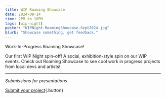 ```yaml
---
title: WIP Roaming Showcase
date: 2024-09-14
time: 2PM to 10PM
tags: [wip-night]
poster: "WIPNight-RoamingShowcase-Sept2024.jpg"
blurb: "Showcase something, get feedback."
---
```


Work-In-Progress Roaming Showcase!

Our first WIP Night spin-off! A social, exhibition-style spin on our WIP events. 
Check out Roaming Showcase to see cool work in progress projects from local devs and artists!

<hr>

*Submissions for presentations*

[Submit your project](https://forms.gle/2qV4Zu9DrGhRCHy49){.button}